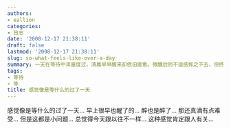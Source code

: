 ```yaml
---
authors:
- eallion
categories:
- 日志
date: '2008-12-17 21:38:11'
draft: false
lastmod: '2008-12-17 21:38:11'
slug: so-what-feels-like-over-a-day
summary: 一天在等待中浑噩度过，清晨早早醒来却依旧疲惫。微醺后的不适感挥之不去，但终究只是琐碎烦恼。隐约察觉今日不同寻常，想必是某人的存在让心境悄然变化！
tags:
- 等待
- 等
title: 感觉像是等什么的过了一天
---
```

感觉像是等什么的过了一天...
早上很早也醒了的...
醉也是醉了... 那还真滴有点难受...
但是这都是小问题...
总觉得今天跟以往不一样...
这种感觉肯定跟人有关...
